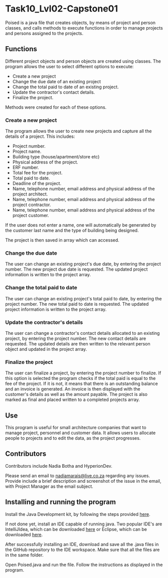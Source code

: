 # Task10_Lvl02-Capstone01

Poised is a java file that creates objects, by means of project and person classes, and calls methods to execute functions in order to manage projects and persons assigned to the projects.

## Functions
Different project objects and person objects are created using classes. The program allows the user to select different options to execute: 
- Create a new project
- Change the due date of an existing project
- Change the total paid to date of an existing project.
- Update the contractor's contact details.
- Finalize the project.

Methods were created for each of these options.

### Create a new project
The program allows the user to create new projects and capture all the details of a project. This includes:
- Project number.
- Project name.
- Building type (house/apartment/store etc)
- Physical address of the project.
- ERF number.
- Total fee for the project.
- Total paid to date.
- Deadline of the project.
- Name, telephone number, email address and physical address of the project architect.
- Name, telephone number, email address and physical address of the project contractor.
- Name, telephone number, email address and physical address of the project customer.

If the user does not enter a name, one will automatically be generated by the customer last name and the type of building being designed.

The project is then saved in array which can accessed. 

### Change the due date
The user can change an existing project's due date, by entering the project number. The new project due date is requested. The updated project information is written to the project array. 

### Change the total paid to date
The user can change an existing project's total paid to date, by entering the project number. The new total paid to date is requested. The updated project information is written to the project array. 

### Update the contractor's details
The user can change a contractor's contact details allocated to an existing project, by entering the project number. The new contact details are requested. The updated details are then written to the relevant person object and updated in the project array. 

### Finalize the project
The user can finalize a project, by entering the project number to finalize. If this option is selected the program checks if the total paid is equal to the fee of the project. If it is not, it means that there is an outstanding balance and an invoice is generated. An invoice is then displayed with the customer's details as well as the amount payable. The project is also marked as final and placed written to a completed projects array. 

## Use 
This program is useful for small architecture companies that want to manage project, personnel and customer data. It allows users to allocate people to projects and to edit the data, as the project progresses. 

## Contributors
Contributors include Nadia Botha and HyperionDev. 

Please send an email to nadiamarais@live.co.za regarding any issues. Provide include a brief description and screenshot of the issue in the email, with Project Manager as the email subject. 

## Installing and running the program
Install the Java Development kit, by following the steps provided [here](https://www3.ntu.edu.sg/home/ehchua/programming/howto/JDK_HowTo.html#jdk-install).

If not done yet, install an IDE capable of running java. Two popular IDE's are IntelliJIdea, which can be downloaded [here](https://www.jetbrains.com/idea/) or Eclipse, which can be downloaded [here](https://www.eclipse.org/downloads/).

After successfully installing an IDE, download and save all the .java files in the GitHub repository to the IDE workspace. Make sure that all the files are in the same folder.

Open Poised.java and run the file. Follow the instructions as displayed in the program.

